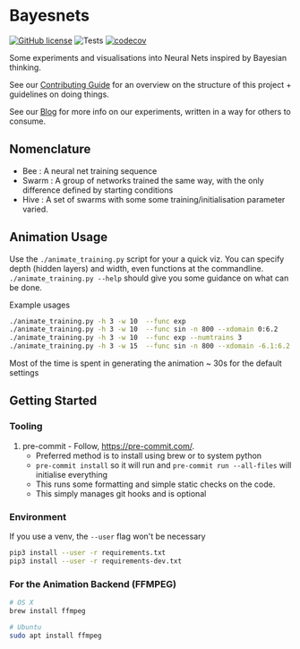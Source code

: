 # Bayesnets

[![GitHub license](https://img.shields.io/github/license/nayyarv/bayesnets.svg)](https://github.com/nayyarv/bayesnets/blob/master/LICENSE)
![Tests](https://github.com/nayyarv/bayesnets/workflows/Tests/badge.svg)
[![codecov](https://codecov.io/gh/martinisandresearch/bayesnets/branch/master/graph/badge.svg)](https://codecov.io/gh/martinisandresearch/bayesnets)

Some experiments and visualisations into Neural Nets inspired by Bayesian thinking.

See our [Contributing Guide](CONTRIBUTING.md) for an overview on the structure of this project + guidelines on doing things.

See our [Blog](https://martinisandresearch.github.io/bayesnets/intro.html) for more info on our experiments,
written in a way for others to consume.

## Nomenclature

 - Bee : A neural net training sequence
 - Swarm : A group of networks trained the same way, with the only difference defined by starting conditions
 - Hive : A set of swarms with some some training/initialisation parameter varied.


## Animation Usage
Use the `./animate_training.py` script for your a quick viz. You can specify depth (hidden layers)
and width, even functions at the commandline.
`./animate_training.py --help` should give you some guidance on what can be done.

Example usages
```bash
./animate_training.py -h 3 -w 10  --func exp
./animate_training.py -h 3 -w 10  --func sin -n 800 --xdomain 0:6.2
./animate_training.py -h 3 -w 10  --func exp --numtrains 3
./animate_training.py -h 3 -w 15  --func sin -n 800 --xdomain -6.1:6.2 --lr 0.004
```

Most of the time is spent in generating the animation ~ 30s for the default settings


## Getting Started


### Tooling

1. pre-commit - Follow, https://pre-commit.com/.
    - Preferred method is to install using brew or to system python
    - `pre-commit install` so it will run and `pre-commit run --all-files` will initialise everything
    - This runs some formatting and simple static checks on the code.
    - This simply manages git hooks and is optional

### Environment

If you use a venv, the `--user` flag won't be necessary
```bash
pip3 install --user -r requirements.txt
pip3 install --user -r requirements-dev.txt
```

### For the Animation Backend (FFMPEG)

```bash
# OS X
brew install ffmpeg

# Ubuntu
sudo apt install ffmpeg
```
